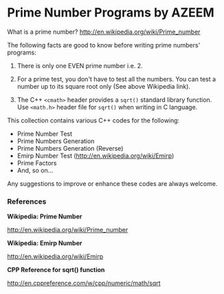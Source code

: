 # Prime Number Programs by AZEEM

What is a prime number?
http://en.wikipedia.org/wiki/Prime_number

The following facts are good to know before writing prime numbers' programs:

1.	There is only one EVEN prime number i.e. 2.

2.	For a prime test, you don't have to test all the numbers. You can test a number up to its square root only (See above Wikipedia link).

3.	The C++ `<cmath>` header provides a `sqrt()` standard library function. Use `<math.h>` header file for `sqrt()` when writing in C language.

This collection contains various C++ codes for the following:
-	Prime Number Test
-	Prime Numbers Generation
-	Prime Numbers Generation (Reverse)
-	Emirp Number Test (http://en.wikipedia.org/wiki/Emirp)
-	Prime Factors
-	And, so on...

Any suggestions to improve or enhance these codes are always welcome.


### References

**Wikipedia: Prime Number**

http://en.wikipedia.org/wiki/Prime_number

**Wikipedia: Emirp Number**

http://en.wikipedia.org/wiki/Emirp

**CPP Reference for sqrt() function**

http://en.cppreference.com/w/cpp/numeric/math/sqrt
